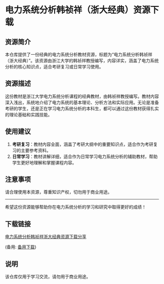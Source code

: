 # 电力系统分析韩祯祥（浙大经典）资源下载

## 资源简介

本仓库提供了一份经典的电力系统分析教材资源，标题为“电力系统分析韩祯祥（浙大经典）”。该资源由浙江大学的韩祯祥教授编写，内容详实，涵盖了电力系统分析的核心知识点，适合考研复习或日常学习使用。

## 资源描述

这份教材是浙江大学电力系统分析课程的经典教材，由韩祯祥教授编写。教材内容深入浅出，系统地介绍了电力系统的基本理论、分析方法和实际应用。无论是准备考研的学生，还是正在学习电力系统分析的本科生，都可以通过这份教材获得扎实的理论基础和实践技能。

## 使用建议

1. **考研复习**：教材内容全面，涵盖了考研大纲中的重要知识点，适合作为考研复习的主要参考资料。
2. **日常学习**：教材讲解详细，适合作为日常学习电力系统分析的辅助教材，帮助学生更好地理解和掌握课程内容。

## 注意事项

请合理使用本资源，尊重知识产权，切勿用于商业用途。

---

希望这份资源能够帮助你在电力系统分析的学习和研究中取得更好的成绩！

## 下载链接
[电力系统分析韩祯祥浙大经典资源下载分享](https://pan.quark.cn/s/3c359d190c76) 

(备用: [备用下载](https://pan.baidu.com/s/1H1SCwFpb6D6geohSVHYB6g?pwd=1234))

## 说明

该仓库仅用于学习交流，请勿用于商业用途。

